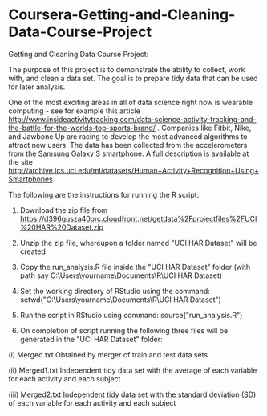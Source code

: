 # Coursera-Getting-and-Cleaning-Data-Course-Project
Getting and Cleaning Data Course Project:

The purpose of this project is to demonstrate the ability to collect, work with, and clean a data set. The goal is to prepare tidy data that can be used for later analysis.

One of the most exciting areas in all of data science right now is wearable computing - see for example this article http://www.insideactivitytracking.com/data-science-activity-tracking-and-the-battle-for-the-worlds-top-sports-brand/ . Companies like Fitbit, Nike, and Jawbone Up are racing to develop the most advanced algorithms to attract new users. The data has been collected from the accelerometers from the Samsung Galaxy S smartphone. A full description is available at the site http://archive.ics.uci.edu/ml/datasets/Human+Activity+Recognition+Using+Smartphones.

The following are the instructions for running the R script:

1. Download the zip file from https://d396qusza40orc.cloudfront.net/getdata%2Fprojectfiles%2FUCI%20HAR%20Dataset.zip

2. Unzip the zip file, whereupon a folder named "UCI HAR Dataset" will be created

3. Copy the run_analysis.R file inside the  "UCI HAR Dataset" folder (with path say C:\Users\yourname\Documents\R\UCI HAR Dataset)

4. Set the working directory of RStudio using the command: setwd("C:\Users\yourname\Documents\R\UCI HAR Dataset")

5. Run the script in RStudio using command: source("run_analysis.R")

6. On completion of script running the following three files will be generated in the "UCI HAR Dataset" folder:

(i) Merged.txt
Obtained by merger of train and test data sets

(ii) Merged1.txt
Independent tidy data set with the average of each variable for each activity and each subject

(iii) Merged2.txt
Independent tidy data set with the standard deviation (SD) of each variable for each activity and each subject
